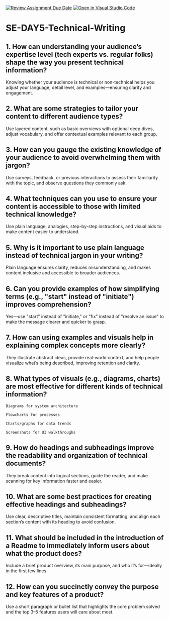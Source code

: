 [![Review Assignment Due Date](https://classroom.github.com/assets/deadline-readme-button-22041afd0340ce965d47ae6ef1cefeee28c7c493a6346c4f15d667ab976d596c.svg)](https://classroom.github.com/a/zsAR-pyY)
[![Open in Visual Studio Code](https://classroom.github.com/assets/open-in-vscode-2e0aaae1b6195c2367325f4f02e2d04e9abb55f0b24a779b69b11b9e10269abc.svg)](https://classroom.github.com/online_ide?assignment_repo_id=19050806&assignment_repo_type=AssignmentRepo)
# SE-DAY5-Technical-Writing
## 1. How can understanding your audience’s expertise level (tech experts vs. regular folks) shape the way you present technical information?
Knowing whether your audience is technical or non-technical helps you adjust your language, detail level, and examples—ensuring clarity and engagement.
## 2. What are some strategies to tailor your content to different audience types?
Use layered content, such as basic overviews with optional deep dives, adjust vocabulary, and offer contextual examples relevant to each group.
## 3. How can you gauge the existing knowledge of your audience to avoid overwhelming them with jargon?
Use surveys, feedback, or previous interactions to assess their familiarity with the topic, and observe questions they commonly ask.
## 4. What techniques can you use to ensure your content is accessible to those with limited technical knowledge?
Use plain language, analogies, step-by-step instructions, and visual aids to make content easier to understand.
## 5. Why is it important to use plain language instead of technical jargon in your writing?
Plain language ensures clarity, reduces misunderstanding, and makes content inclusive and accessible to broader audiences.
## 6. Can you provide examples of how simplifying terms (e.g., "start" instead of "initiate") improves comprehension?
Yes—use "start" instead of "initiate," or "fix" instead of "resolve an issue" to make the message clearer and quicker to grasp.
## 7. How can using examples and visuals help in explaining complex concepts more clearly?
They illustrate abstract ideas, provide real-world context, and help people visualize what’s being described, improving retention and clarity.

## 8. What types of visuals (e.g., diagrams, charts) are most effective for different kinds of technical information?

    Diagrams for system architecture

    Flowcharts for processes

    Charts/graphs for data trends

    Screenshots for UI walkthroughs

## 9. How do headings and subheadings improve the readability and organization of technical documents?
They break content into logical sections, guide the reader, and make scanning for key information faster and easier.
## 10. What are some best practices for creating effective headings and subheadings?
Use clear, descriptive titles, maintain consistent formatting, and align each section’s content with its heading to avoid confusion.
## 11. What should be included in the introduction of a Readme to immediately inform users about what the product does?
Include a brief product overview, its main purpose, and who it’s for—ideally in the first few lines.
## 12. How can you succinctly convey the purpose and key features of a product?
Use a short paragraph or bullet list that highlights the core problem solved and the top 3–5 features users will care about most.
